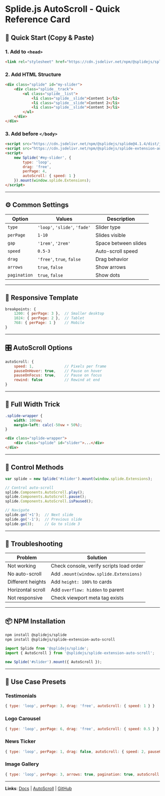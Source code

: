 # Splide.js AutoScroll - Quick Reference Card

## 🚀 Quick Start (Copy & Paste)

### 1. Add to `<head>`
```html
<link rel="stylesheet" href="https://cdn.jsdelivr.net/npm/@splidejs/splide@4.1.4/dist/css/splide.min.css">
```

### 2. Add HTML Structure
```html
<div class="splide" id="my-slider">
    <div class="splide__track">
        <ul class="splide__list">
            <li class="splide__slide">Content 1</li>
            <li class="splide__slide">Content 2</li>
            <li class="splide__slide">Content 3</li>
        </ul>
    </div>
</div>
```

### 3. Add before `</body>`
```html
<script src="https://cdn.jsdelivr.net/npm/@splidejs/splide@4.1.4/dist/js/splide.min.js"></script>
<script src="https://cdn.jsdelivr.net/npm/@splidejs/splide-extension-auto-scroll@0.5.3/dist/js/splide-extension-auto-scroll.min.js"></script>
<script>
    new Splide('#my-slider', {
        type: 'loop',
        drag: 'free',
        perPage: 4,
        autoScroll: { speed: 1 }
    }).mount(window.splide.Extensions);
</script>
```

---

## ⚙️ Common Settings

| Option | Values | Description |
|--------|--------|-------------|
| `type` | `'loop'`, `'slide'`, `'fade'` | Slider type |
| `perPage` | `1-10` | Slides visible |
| `gap` | `'1rem'`, `'2rem'` | Space between slides |
| `speed` | `0.5-3` | Auto-scroll speed |
| `drag` | `'free'`, `true`, `false` | Drag behavior |
| `arrows` | `true`, `false` | Show arrows |
| `pagination` | `true`, `false` | Show dots |

---

## 📱 Responsive Template

```javascript
breakpoints: {
    1200: { perPage: 3 },  // Smaller desktop
    1024: { perPage: 2 },  // Tablet
    768: { perPage: 1 }    // Mobile
}
```

---

## 🎛️ AutoScroll Options

```javascript
autoScroll: {
    speed: 1,              // Pixels per frame
    pauseOnHover: true,    // Pause on hover
    pauseOnFocus: true,    // Pause on focus
    rewind: false          // Rewind at end
}
```

---

## 🎨 Full Width Trick

```css
.splide-wrapper {
    width: 100vw;
    margin-left: calc(-50vw + 50%);
}
```

```html
<div class="splide-wrapper">
    <div class="splide" id="slider">...</div>
</div>
```

---

## 🔧 Control Methods

```javascript
var splide = new Splide('#slider').mount(window.splide.Extensions);

// Control auto-scroll
splide.Components.AutoScroll.play();
splide.Components.AutoScroll.pause();
splide.Components.AutoScroll.isPaused();

// Navigate
splide.go('+1');  // Next slide
splide.go('-1');  // Previous slide
splide.go(3);     // Go to slide 3
```

---

## 🐛 Troubleshooting

| Problem | Solution |
|---------|----------|
| Not working | Check console, verify scripts load order |
| No auto-scroll | Add `.mount(window.splide.Extensions)` |
| Different heights | Add `height: 100%` to cards |
| Horizontal scroll | Add `overflow: hidden` to parent |
| Not responsive | Check viewport meta tag exists |

---

## 📦 NPM Installation

```bash
npm install @splidejs/splide
npm install @splidejs/splide-extension-auto-scroll
```

```javascript
import Splide from '@splidejs/splide';
import { AutoScroll } from '@splidejs/splide-extension-auto-scroll';

new Splide('#slider').mount({ AutoScroll });
```

---

## 🎯 Use Case Presets

### Testimonials
```javascript
{ type: 'loop', perPage: 3, drag: 'free', autoScroll: { speed: 1 } }
```

### Logo Carousel
```javascript
{ type: 'loop', perPage: 6, drag: 'free', autoScroll: { speed: 0.5 } }
```

### News Ticker
```javascript
{ type: 'loop', perPage: 1, drag: false, autoScroll: { speed: 2, pauseOnHover: false } }
```

### Image Gallery
```javascript
{ type: 'loop', perPage: 3, arrows: true, pagination: true, autoScroll: { speed: 1 } }
```

---

**Links**: [Docs](https://splidejs.com/) | [AutoScroll](https://splidejs.com/extensions/auto-scroll/) | [GitHub](https://github.com/Splidejs/splide)

